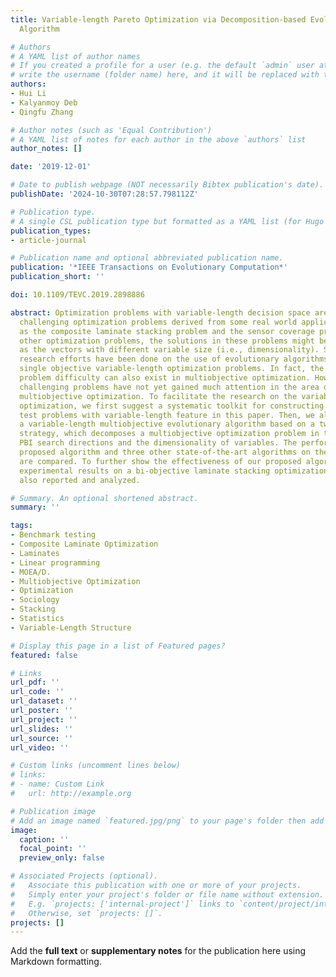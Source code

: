 ```yaml
---
title: Variable-length Pareto Optimization via Decomposition-based Evolutionary Multiobjective
  Algorithm

# Authors
# A YAML list of author names
# If you created a profile for a user (e.g. the default `admin` user at `content/authors/admin/`), 
# write the username (folder name) here, and it will be replaced with their full name and linked to their profile.
authors:
- Hui Li
- Kalyanmoy Deb
- Qingfu Zhang

# Author notes (such as 'Equal Contribution')
# A YAML list of notes for each author in the above `authors` list
author_notes: []

date: '2019-12-01'

# Date to publish webpage (NOT necessarily Bibtex publication's date).
publishDate: '2024-10-30T07:28:57.798112Z'

# Publication type.
# A single CSL publication type but formatted as a YAML list (for Hugo requirements).
publication_types:
- article-journal

# Publication name and optional abbreviated publication name.
publication: '*IEEE Transactions on Evolutionary Computation*'
publication_short: ''

doi: 10.1109/TEVC.2019.2898886

abstract: Optimization problems with variable-length decision space are a class of
  challenging optimization problems derived from some real world applications, such
  as the composite laminate stacking problem and the sensor coverage problem. Unlike
  other optimization problems, the solutions in these problems might be represented
  as the vectors with different variable size (i.e., dimensionality). So far, some
  research efforts have been done on the use of evolutionary algorithms for solving
  single objective variable-length optimization problems. In fact, the variable-length
  problem difficulty can also exist in multiobjective optimization. However, such
  challenging problems have not yet gained much attention in the area of evolutionary
  multiobjective optimization. To facilitate the research on the variable-length Pareto
  optimization, we first suggest a systematic toolkit for constructing benchmark multiobjective
  test problems with variable-length feature in this paper. Then, we also propose
  a variable-length multiobjective evolutionary algorithm based on a two-level decomposition
  strategy, which decomposes a multiobjective optimization problem in terms of the
  PBI search directions and the dimensionality of variables. The performance of our
  proposed algorithm and three other state-of-the-art algorithms on these problems
  are compared. To further show the effectiveness of our proposed algorithm, some
  experimental results on a bi-objective laminate stacking optimization problem are
  also reported and analyzed.

# Summary. An optional shortened abstract.
summary: ''

tags:
- Benchmark testing
- Composite Laminate Optimization
- Laminates
- Linear programming
- MOEA/D.
- Multiobjective Optimization
- Optimization
- Sociology
- Stacking
- Statistics
- Variable-Length Structure

# Display this page in a list of Featured pages?
featured: false

# Links
url_pdf: ''
url_code: ''
url_dataset: ''
url_poster: ''
url_project: ''
url_slides: ''
url_source: ''
url_video: ''

# Custom links (uncomment lines below)
# links:
# - name: Custom Link
#   url: http://example.org

# Publication image
# Add an image named `featured.jpg/png` to your page's folder then add a caption below.
image:
  caption: ''
  focal_point: ''
  preview_only: false

# Associated Projects (optional).
#   Associate this publication with one or more of your projects.
#   Simply enter your project's folder or file name without extension.
#   E.g. `projects: ['internal-project']` links to `content/project/internal-project/index.md`.
#   Otherwise, set `projects: []`.
projects: []
---
```


Add the **full text** or **supplementary notes** for the publication here using Markdown formatting.
